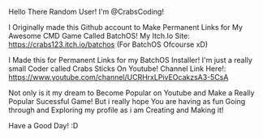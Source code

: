 Hello There Random User! I'm @CrabsCoding!

I Originally made this Github account to Make Permanent Links for My Awesome CMD Game Called BatchOS!
My Itch.Io Site: https://crabs123.itch.io/batchos (For BatchOS Ofcourse xD)

I Made this for Permanent Links for my BatchOS Installer! I'm just a really small Coder called Crabs Sticks On Youtube!
Channel Link Here!: https://www.youtube.com/channel/UCRHrxLPivEOcakzsA3-5CsA

Not only is it my dream to Become Popular on Youtube and Make a Really Popular Sucessful Game!
But i really hope You are having as fun Going through and Exploring my profile as i am Creating and Making it!

Have a Good Day! :D
